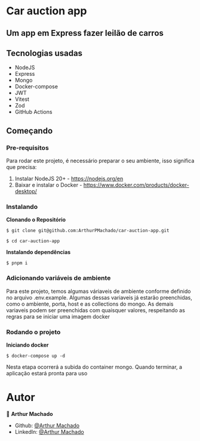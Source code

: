 # Car auction app

## Um app em Express fazer leilão de carros

## Tecnologias usadas

* NodeJS
* Express
* Mongo
* Docker-compose
* JWT
* Vitest 
* Zod
* GitHub Actions

## Começando
### Pre-requisitos

Para rodar este projeto, é necessário preparar o seu ambiente, isso significa que precisa:

1. Instalar NodeJS 20+ - https://nodejs.org/en
2. Baixar e instalar o Docker - https://www.docker.com/products/docker-desktop/

### Instalando
**Clonando o Repositório**
```
$ git clone git@github.com:ArthurPMachado/car-auction-app.git

$ cd car-auction-app
```
**Instalando dependências**

```
$ pnpm i
```
### Adicionando variáveis de ambiente
Para este projeto, temos algumas váriaveis de ambiente conforme definido no arquivo .env.example. 
Algumas dessas variaveis já estarão preenchidas, como o ambiente, porta, host e as collections do mongo.
As demais variaveis podem ser preenchidas com quaisquer valores, respeitando as regras para se iniciar
uma imagem docker

### Rodando o projeto

**Iniciando docker**
```
$ docker-compose up -d
```

Nesta etapa ocorrerá a subida do container mongo. Quando terminar, a aplicação estará pronta para uso

# Autor

👤 **Arthur Machado**

- Github: [@Arthur Machado](https://github.com/ArthurPMachado)
- LinkedIn: [@Arthur Machado](https://linkedin.com/in/arthurpmachado)
